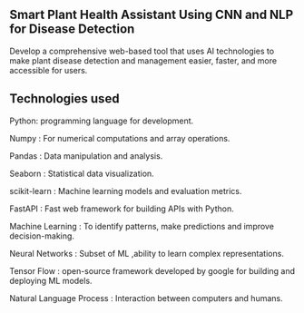 Smart Plant Health Assistant Using CNN and NLP for Disease Detection
--------------------------------------------------------------------

Develop a comprehensive web-based tool that uses AI technologies to make plant disease detection and management easier, faster, and more accessible for users.



Technologies used
-----------------
Python: programming language for development.

Numpy : For numerical computations and array operations.

Pandas : Data manipulation and analysis.

Seaborn : Statistical data visualization.

scikit-learn : Machine learning models and evaluation metrics.

FastAPI : Fast web framework for building APIs with Python.

Machine Learning : To identify patterns, make predictions and improve decision-making.

Neural Networks : Subset of ML ,ability to learn complex representations.

Tensor Flow : open-source framework developed by google for building and deploying ML models.

Natural Language Process : Interaction between computers and humans.
